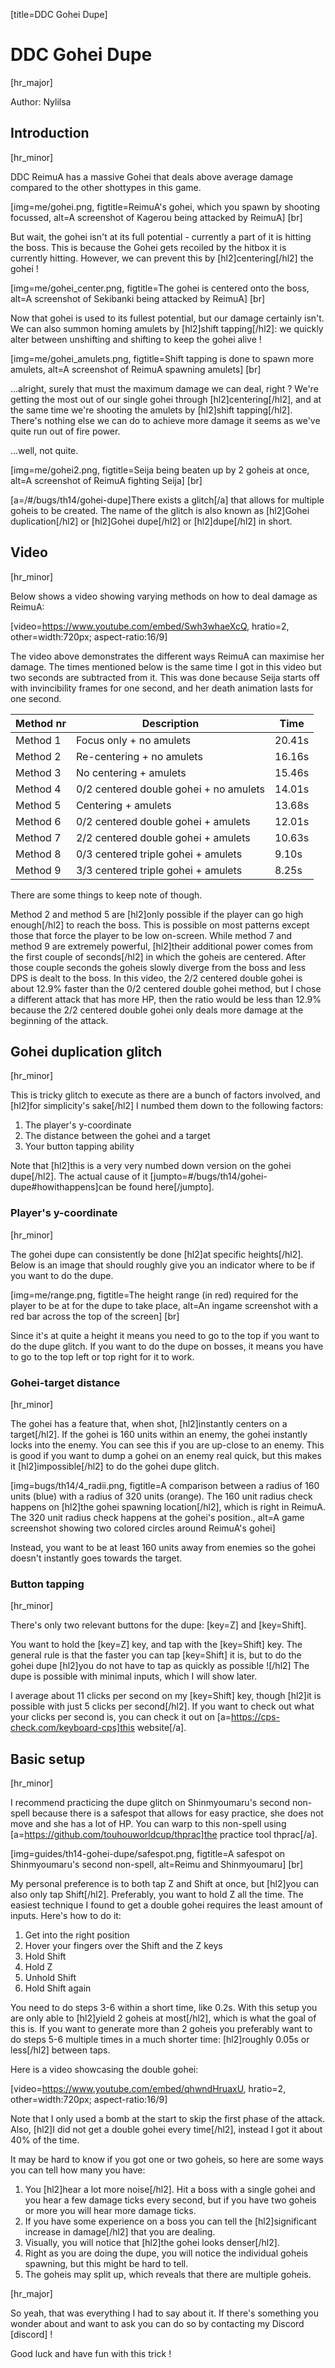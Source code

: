 [title=DDC Gohei Dupe]
# DDC Gohei Dupe
[hr_major]

Author: Nylilsa

## Introduction
[hr_minor]

DDC ReimuA has a massive Gohei that deals above average damage compared to the other shottypes in this game.

[img=me/gohei.png, figtitle=ReimuA's gohei, which you spawn by shooting focussed, alt=A screenshot of Kagerou being attacked by ReimuA] [br]

But wait, the gohei isn't at its full potential - currently a part of it is hitting the boss. This is because the Gohei gets recoiled by the hitbox it is currently hitting. However, we can prevent this by [hl2]centering[/hl2] the gohei !

[img=me/gohei_center.png, figtitle=The gohei is centered onto the boss, alt=A screenshot of Sekibanki being attacked by ReimuA] [br]

Now that gohei is used to its fullest potential, but our damage certainly isn't. We can also summon homing amulets by [hl2]shift tapping[/hl2]: we quickly alter between unshifting and shifting to keep the gohei alive !

[img=me/gohei_amulets.png, figtitle=Shift tapping is done to spawn more amulets, alt=A screenshot of ReimuA spawning amulets] [br]

...alright, surely that must the maximum damage we can deal, right ? We're getting the most out of our single gohei through [hl2]centering[/hl2], and at the same time we're shooting the amulets by [hl2]shift tapping[/hl2]. There's nothing else we can do to achieve more damage it seems as we've quite run out of fire power.

...well, not quite.

[img=me/gohei2.png, figtitle=Seija being beaten up by 2 goheis at once, alt=A screenshot of ReimuA fighting Seija] [br]

[a=/#/bugs/th14/gohei-dupe]There exists a glitch[/a] that allows for multiple goheis to be created. The name of the glitch is also known as [hl2]Gohei duplication[/hl2] or [hl2]Gohei dupe[/hl2] or [hl2]dupe[/hl2] in short.

## Video
[hr_minor]

Below shows a video showing varying methods on how to deal damage as ReimuA:

[video=https://www.youtube.com/embed/Swh3whaeXcQ, hratio=2, other=width:720px; aspect-ratio:16/9]

The video above demonstrates the different ways ReimuA can maximise her damage. The times mentioned below is the same time I got in this video but two seconds are subtracted from it. This was done because Seija starts off with invincibility frames for one second, and her death animation lasts for one second.

| Method nr | Description                            | Time   |
| --------- | -------------------------------------- | ------ |
| Method 1  | Focus only + no amulets                | 20.41s |
| Method 2  | Re-centering + no amulets              | 16.16s |
| Method 3  | No centering + amulets                 | 15.46s |
| Method 4  | 0/2 centered double gohei + no amulets | 14.01s |
| Method 5  | Centering + amulets                    | 13.68s |
| Method 6  | 0/2 centered double gohei + amulets    | 12.01s |
| Method 7  | 2/2 centered double gohei + amulets    | 10.63s |
| Method 8  | 0/3 centered triple gohei + amulets    | 9.10s  |
| Method 9  | 3/3 centered triple gohei + amulets    | 8.25s  |

There are some things to keep note of though.

Method 2 and method 5 are [hl2]only possible if the player can go high enough[/hl2] to reach the boss. This is possible on most patterns except those that force the player to be low on-screen.
While method 7 and method 9 are extremely powerful, [hl2]their additional power comes from the first couple of seconds[/hl2] in which the goheis are centered. After those couple seconds the goheis slowly diverge from the boss and less DPS is dealt to the boss. In this video, the 2/2 centered double gohei is about 12.9% faster than the 0/2 centered double gohei method, but I chose a different attack that has more HP, then the ratio would be less than 12.9% because the 2/2 centered double gohei only deals more damage at the beginning of the attack.

## Gohei duplication glitch
[hr_minor]

This is tricky glitch to execute as there are a bunch of factors involved, and [hl2]for simplicity's sake[/hl2] I numbed them down to the following factors:

1. The player's y-coordinate
2. The distance between the gohei and a target
3. Your button tapping ability

Note that [hl2]this is a very very numbed down version on the gohei dupe[/hl2]. The actual cause of it [jumpto=#/bugs/th14/gohei-dupe#howithappens]can be found here[/jumpto].

### Player's y-coordinate
[hr_minor]

The gohei dupe can consistently be done [hl2]at specific heights[/hl2]. Below is an image that should roughly give you an indicator where to be if you want to do the dupe.

[img=me/range.png, figtitle=The height range (in red) required for the player to be at for the dupe to take place, alt=An ingame screenshot with a red bar across the top of the screen] [br]

Since it's at quite a height it means you need to go to the top if you want to do the dupe glitch. If you want to do the dupe on bosses, it means you have to go to the top left or top right for it to work.

### Gohei-target distance
[hr_minor]

The gohei has a feature that, when shot, [hl2]instantly centers on a target[/hl2]. If the gohei is 160 units within an enemy, the gohei instantly locks into the enemy. You can see this if you are up-close to an enemy. This is good if you want to dump a gohei on an enemy real quick, but this makes it [hl2]impossible[/hl2] to do the gohei dupe glitch.

[img=bugs/th14/4_radii.png, figtitle=A comparison between a radius of 160 units (blue) with a radius of 320 units (orange). The 160 unit radius check happens on [hl2]the gohei spawning location[/hl2], which is right in ReimuA. The 320 unit radius check happens at the gohei's position., alt=A game screenshot showing two colored circles around ReimuA's gohei] 

Instead, you want to be at least 160 units away from enemies so the gohei doesn't instantly goes towards the target.

### Button tapping
[hr_minor]

There's only two relevant buttons for the dupe: [key=Z] and [key=Shift].

You want to hold the [key=Z] key, and tap with the [key=Shift] key. The general rule is that the faster you can tap [key=Shift] it is, but to do the gohei dupe [hl2]you do not have to tap as quickly as possible ![/hl2] The dupe is possible with minimal inputs, which I will show later.

I average about 11 clicks per second on my [key=Shift] key, though [hl2]it is possible with just 5 clicks per second[/hl2]. If you want to check out what your clicks per second is, you can check it out on [a=https://cps-check.com/keyboard-cps]this website[/a].

## Basic setup
[hr_minor]

I recommend practicing the dupe glitch on Shinmyoumaru's second non-spell because there is a safespot that allows for easy practice, she does not move and she has a lot of HP. You can warp to this non-spell using [a=https://github.com/touhouworldcup/thprac]the practice tool thprac[/a].

[img=guides/th14-gohei-dupe/safespot.png, figtitle=A safespot on Shinmyoumaru's second non-spell, alt=Reimu and Shinmyoumaru]
[br]

My personal preference is to both tap Z and Shift at once, but [hl2]you can also only tap Shift[/hl2]. Preferably, you want to hold Z all the time.
The easiest technique I found to get a double gohei requires the least amount of inputs. Here's how to do it:
1. Get into the right position
2. Hover your fingers over the Shift and the Z keys
3. Hold Shift
4. Hold Z
5. Unhold Shift
6. Hold Shift again

You need to do steps 3-6 within a short time, like 0.2s. With this setup you are only able to [hl2]yield 2 goheis at most[/hl2], which is what the goal of this is. If you want to generate more than 2 goheis you preferably want to do steps 5-6 multiple times in a much shorter time: [hl2]roughly 0.05s or less[/hl2] between taps.

Here is a video showcasing the double gohei:

[video=https://www.youtube.com/embed/qhwndHruaxU, hratio=2, other=width:720px; aspect-ratio:16/9]

Note that I only used a bomb at the start to skip the first phase of the attack. Also, [hl2]I did not get a double gohei every time[/hl2], instead I got it about 40% of the time. 

It may be hard to know if you got one or two goheis, so here are some ways you can tell how many you have:
1. You [hl2]hear a lot more noise[/hl2]. Hit a boss with a single gohei and you hear a few damage ticks every second, but if you have two goheis or more you will hear more damage ticks.
2. If you have some experience on a boss you can tell the [hl2]significant increase in damage[/hl2] that you are dealing.
3. Visually, you will notice that [hl2]the gohei looks denser[/hl2].
4. Right as you are doing the dupe, you will notice the individual goheis spawning, but this might be hard to tell.
5. The goheis may split up, which reveals that there are multiple goheis.

[hr_major]

So yeah, that was everything I had to say about it. If there's something you wonder about and want to ask you can do so by contacting my Discord [discord] !

Good luck and have fun with this trick !